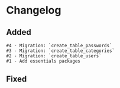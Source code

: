 # Changelog

## Added 

    #4 - Migration: `create_table_passwords`
    #3 - Migration: `create_table_categories`
    #2 - Migration: `create_table_users`
    #1 - Add essentials packages


## Fixed
